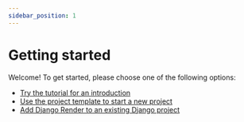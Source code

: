 ```yaml
---
sidebar_position: 1
---
```


# Getting started

Welcome! To get started, please choose one of the following options:

- [Try the tutorial for an introduction](/docs/start/tutorial)
- [Use the project template to start a new project](/docs/start/template)
- [Add Django Render to an existing Django project](/docs/start/install)
